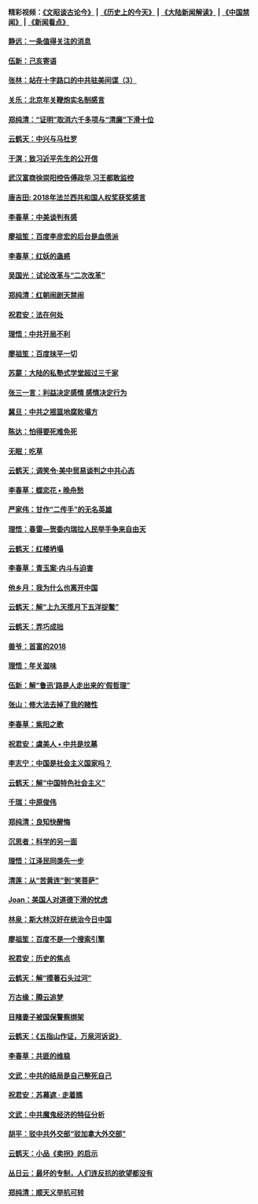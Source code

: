 #### 精彩视频：[《文昭谈古论今》](http://45.32.25.56/wenzhao) | [《历史上的今天》](http://45.32.25.56/today-in-history) | [《大陆新闻解读》](http://45.32.25.56/ntdtv-comedy) | [《中国禁闻》](http://45.32.25.56/ntdtv-news) | [《新闻看点》](http://45.32.25.56/news-insight) 

 #### [静远：一条值得关注的消息](../pages/nsc993/n11024470.md?t=02050931) 

#### [伍新：己亥寄语](../pages/nsc993/n11024543.md?t=02050931) 

#### [张林：站在十字路口的中共驻美间谍（3）](../pages/nsc993/n11023043.md?t=02050931) 

#### [关乐：北京年关鞭炮实名制感言](../pages/nsc993/n11022630.md?t=02050931) 

#### [郑纯清：“证明”取消六千多项与“清廉”下滑十位](../pages/nsc993/n11022638.md?t=02050931) 

#### [云鹤天：中兴与马杜罗](../pages/nsc993/n11022620.md?t=02050931) 

#### [于溟：致习近平先生的公开信](../pages/nsc993/n11022593.md?t=02050931) 

#### [武汉富商徐崇阳控告傅政华 习王都敢监控](../pages/nsc993/n11022212.md?t=02050931) 

#### [唐吉田: 2018年法兰西共和国人权奖获奖感言](../pages/nsc993/n11021537.md?t=02050931) 

#### [李春草：中美谈判有感](../pages/nsc993/n11019776.md?t=02050931) 

#### [廖祖笙：百度李彦宏的后台是血债派](../pages/nsc993/n11019767.md?t=02050931) 

#### [李春草：红妖的蛊惑](../pages/nsc993/n11017095.md?t=02050931) 

#### [吴国光：试论改革与“二次改革”](../pages/nsc993/n11017055.md?t=02050931) 

#### [郑纯清：红朝闹剧天禁闹](../pages/nsc993/n11017030.md?t=02050931) 

#### [祝君安：法在何处](../pages/nsc993/n11017021.md?t=02050931) 

#### [理悟：中共开局不利](../pages/nsc993/n11016938.md?t=02050931) 

#### [廖祖笙：百度抹平一切](../pages/nsc993/n11014925.md?t=02050931) 

#### [苏蒙：大陆的私塾式学堂超过三千家](../pages/nsc993/n11014334.md?t=02050931) 

#### [张三一言：利益决定感情 感情决定行为](../pages/nsc993/n11012463.md?t=02050931) 

#### [冀旦：中共之摇篮地腐败塌方](../pages/nsc993/n11009533.md?t=02050931) 

#### [陈达：怕得要死难免死](../pages/nsc993/n11009520.md?t=02050931) 

#### [无眠：吃草](../pages/nsc993/n11007940.md?t=02050931) 

#### [云鹤天：调笑令‧美中贸易谈判之中共心态](../pages/nsc993/n11007670.md?t=02050931) 

#### [李春草：蝶恋花  •  晚舟愁](../pages/nsc993/n11006605.md?t=02050931) 

#### [严家伟：甘作“二传手”的无名英雄](../pages/nsc993/n11005340.md?t=02050931) 

#### [理悟：春雷—贺委内瑞拉人民举手争来自由天](../pages/nsc993/n11005334.md?t=02050931) 

#### [云鹤天：红楼坍塌](../pages/nsc993/n11005318.md?t=02050931) 

#### [李春草：青玉案·内斗与迫害](../pages/nsc993/n11005306.md?t=02050931) 

#### [他乡月：我为什么也离开中国](../pages/nsc993/n11003553.md?t=02050931) 

#### [云鹤天：解“上九天揽月下五洋捉鳖”](../pages/nsc993/n11000750.md?t=02050931) 

#### [云鹤天：弄巧成拙](../pages/nsc993/n11000722.md?t=02050931) 

#### [兽爷：首富的2018](../pages/nsc993/n11000693.md?t=02050931) 

#### [理悟：年关滋味](../pages/nsc993/n10998847.md?t=02050931) 

#### [伍新：解“鲁迅‘路是人走出来的’假哲理”](../pages/nsc993/n10998777.md?t=02050931) 

#### [张山：修大法去掉了我的赌性](../pages/nsc993/n10997702.md?t=02050931) 

#### [李春草：紫阳之歌](../pages/nsc993/n10997679.md?t=02050931) 

#### [祝君安：虞美人 • 中共是坟墓](../pages/nsc993/n10996090.md?t=02050931) 

#### [李志宁：中国是社会主义国家吗？](../pages/nsc993/n10996097.md?t=02050931) 

#### [云鹤天：解“中国特色社会主义”](../pages/nsc993/n10996043.md?t=02050931) 

#### [千瑞：中原俊伟](../pages/nsc993/n10995401.md?t=02050931) 

#### [郑纯清：良知快醒悔](../pages/nsc993/n10995385.md?t=02050931) 

#### [沉思者：科学的另一面](../pages/nsc993/n10996074.md?t=02050931) 

#### [理悟：江泽民同类先一步](../pages/nsc993/n10995378.md?t=02050931) 

#### [清莲：从“苦黄连”到“笑菩萨”](../pages/nsc993/n10995466.md?t=02050931) 

#### [Joan：美国人对道德下滑的忧虑](../pages/nsc993/n10995424.md?t=02050931) 

#### [林泉：斯大林汉奸在统治今日中国](../pages/nsc993/n10995210.md?t=02050931) 

#### [廖祖笙：百度不是一个搜索引擎](../pages/nsc993/n10994961.md?t=02050931) 

#### [祝君安：历史的焦点](../pages/nsc993/n10994925.md?t=02050931) 

#### [云鹤天：解“摸著石头过河”](../pages/nsc993/n10993325.md?t=02050931) 

#### [万古缘：腾云追梦](../pages/nsc993/n10993120.md?t=02050931) 

#### [目睹妻子被国保警察绑架](../pages/nsc993/n10991525.md?t=02050931) 

#### [云鹤天：《五指山作证，万泉河诉说》](../pages/nsc993/n10991603.md?t=02050931) 

#### [李春草：共匪的维稳](../pages/nsc993/n10991348.md?t=02050931) 

#### [文武：中共的结局是自己整死自己](../pages/nsc993/n10989899.md?t=02050931) 

#### [祝君安：苏幕遮 · 走着瞧](../pages/nsc993/n10988901.md?t=02050931) 

#### [文武：中共魔鬼经济的特征分析](../pages/nsc993/n10987387.md?t=02050931) 

#### [胡平：驳中共外交部“驳加拿大外交部”](../pages/nsc993/n10987378.md?t=02050931) 

#### [云鹤天：小品《卖拐》的启示](../pages/nsc993/n10984392.md?t=02050931) 

#### [丛日云：最坏的专制，人们连反抗的欲望都没有](../pages/nsc993/n10984377.md?t=02050931) 

#### [郑纯清：顺天义举机可转](../pages/nsc993/n10984369.md?t=02050931) 

